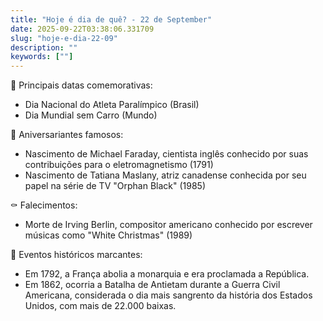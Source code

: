 ```yaml
---
title: "Hoje é dia de quê? - 22 de September"
date: 2025-09-22T03:38:06.331709
slug: "hoje-e-dia-22-09"
description: ""
keywords: [""]
---
```


🎉 Principais datas comemorativas:

- Dia Nacional do Atleta Paralímpico (Brasil)
- Dia Mundial sem Carro (Mundo)

🎂 Aniversariantes famosos:

- Nascimento de Michael Faraday, cientista inglês conhecido por suas contribuições para o eletromagnetismo (1791)
- Nascimento de Tatiana Maslany, atriz canadense conhecida por seu papel na série de TV "Orphan Black" (1985)

⚰️ Falecimentos:

- Morte de Irving Berlin, compositor americano conhecido por escrever músicas como "White Christmas" (1989)

📜 Eventos históricos marcantes:

- Em 1792, a França abolia a monarquia e era proclamada a República.
- Em 1862, ocorria a Batalha de Antietam durante a Guerra Civil Americana, considerada o dia mais sangrento da história dos Estados Unidos, com mais de 22.000 baixas.